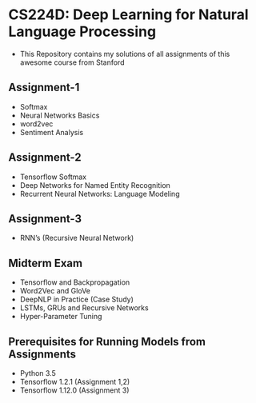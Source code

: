 # CS224D: Deep Learning for Natural Language Processing
- This Repository contains my solutions of all assignments of this awesome course from Stanford

## Assignment-1
- Softmax
- Neural Networks Basics
- word2vec
- Sentiment Analysis

## Assignment-2
- Tensorflow Softmax
- Deep Networks for Named Entity Recognition
- Recurrent Neural Networks: Language Modeling

## Assignment-3
- RNN’s (Recursive Neural Network)

## Midterm Exam
- Tensorflow and Backpropagation
- Word2Vec and GloVe
- DeepNLP in Practice (Case Study)
- LSTMs, GRUs and Recursive Networks
- Hyper-Parameter Tuning

## Prerequisites for Running Models from Assignments
- Python 3.5
- Tensorflow 1.2.1 (Assignment 1,2)
- Tensorflow 1.12.0 (Assignment 3)
